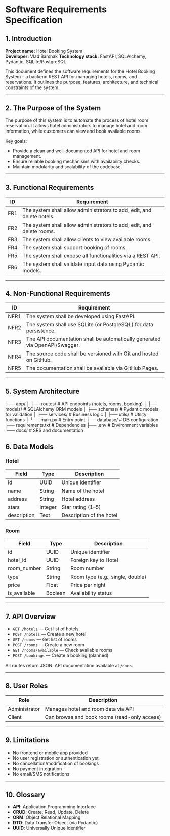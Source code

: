 # Software Requirements Specification

## 1. Introduction

**Project name:** Hotel Booking System  
**Developer:** Vlad Barshak 
**Technology stack:** FastAPI, SQLAlchemy, Pydantic, SQLite/PostgreSQL  

This document defines the software requirements for the Hotel Booking System – a backend REST API for managing hotels, rooms, and reservations. It outlines the purpose, features, architecture, and technical constraints of the system.

---

## 2. The Purpose of the System

The purpose of this system is to automate the process of hotel room reservation. It allows hotel administrators to manage hotel and room information, while customers can view and book available rooms.

Key goals:
- Provide a clean and well-documented API for hotel and room management.
- Ensure reliable booking mechanisms with availability checks.
- Maintain modularity and scalability of the codebase.

---

## 3. Functional Requirements

| ID  | Requirement                                                             |
|-----|-------------------------------------------------------------------------|
| FR1 | The system shall allow administrators to add, edit, and delete hotels. |
| FR2 | The system shall allow administrators to add, edit, and delete rooms.  |
| FR3 | The system shall allow clients to view available rooms.                |
| FR4 | The system shall support booking of rooms.                             |
| FR5 | The system shall expose all functionalities via a REST API.            |
| FR6 | The system shall validate input data using Pydantic models.            |

---

## 4. Non-Functional Requirements

| ID  | Requirement                                                                 |
|-----|-----------------------------------------------------------------------------|
| NFR1| The system shall be developed using FastAPI.                                |
| NFR2| The system shall use SQLite (or PostgreSQL) for data persistence.           |
| NFR3| The API documentation shall be automatically generated via OpenAPI/Swagger. |
| NFR4| The source code shall be versioned with Git and hosted on GitHub.           |
| NFR5| The documentation shall be available via GitHub Pages.                      |

---

## 5. System Architecture

├── app/
│ ├── routes/ # API endpoints (hotels, rooms, booking)
│ ├── models/ # SQLAlchemy ORM models
│ ├── schemas/ # Pydantic models for validation
│ ├── services/ # Business logic
│ ├── utils/ # Utility functions
│ └── main.py # Entry point
├── database/ # DB configuration
├── requirements.txt # Dependencies
├── .env # Environment variables
└── docs/ # SRS and documentation

## 6. Data Models

### Hotel

| Field       | Type    | Description               |
|-------------|---------|---------------------------|
| id          | UUID    | Unique identifier         |
| name        | String  | Name of the hotel         |
| address     | String  | Hotel address             |
| stars       | Integer | Star rating (1–5)         |
| description | Text    | Description of the hotel  |

### Room

| Field        | Type    | Description                          |
|--------------|---------|--------------------------------------|
| id           | UUID    | Unique identifier                    |
| hotel_id     | UUID    | Foreign key to Hotel                 |
| room_number  | String  | Room number                          |
| type         | String  | Room type (e.g., single, double)     |
| price        | Float   | Price per night                      |
| is_available | Boolean | Availability status                  |

---

## 7. API Overview

- `GET /hotels` — Get list of hotels  
- `POST /hotels` — Create a new hotel  
- `GET /rooms` — Get list of rooms  
- `POST /rooms` — Create a new room  
- `GET /rooms/available` — Check available rooms  
- `POST /bookings` — Create a booking (planned)

All routes return JSON. API documentation available at `/docs`.

---

## 8. User Roles

| Role         | Description                                 |
|--------------|---------------------------------------------|
| Administrator| Manages hotel and room data via API         |
| Client       | Can browse and book rooms (read-only access)|

---

## 9. Limitations

- No frontend or mobile app provided  
- No user registration or authentication yet  
- No cancellation/modification of bookings  
- No payment integration  
- No email/SMS notifications

---

## 10. Glossary

- **API**: Application Programming Interface  
- **CRUD**: Create, Read, Update, Delete  
- **ORM**: Object Relational Mapping  
- **DTO**: Data Transfer Object (via Pydantic)  
- **UUID**: Universally Unique Identifier  